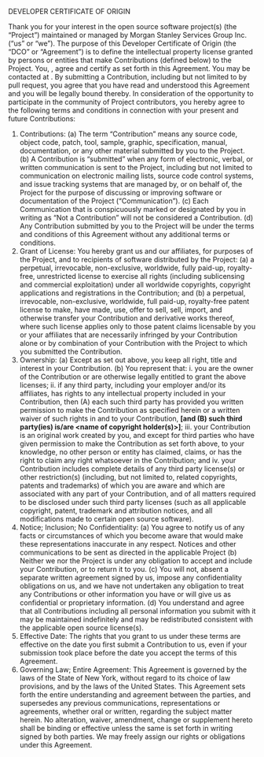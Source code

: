 DEVELOPER CERTIFICATE OF ORIGIN

Thank you for your interest in the open source software project(s) (the “Project”) maintained or managed by Morgan Stanley Services Group Inc. (“us” or “we”). The purpose of this Developer Certificate of Origin (the “DCO” or “Agreement”) is to define the intellectual property license granted by persons or entities that make Contributions (defined below) to the Project. You, **<your name>**, agree and certify as set forth in this Agreement. You may be contacted at **<your email address>**.
By submitting a Contribution, including but not limited to by pull request, you agree that you have read and understood this Agreement and you will be legally bound thereby.  In consideration of the opportunity to participate in the community of Project contributors, you hereby agree to the following terms and conditions in connection with your present and future Contributions: 
1.	Contributions:
(a)	The term “Contribution” means any source code, object code, patch, tool, sample, graphic, specification, manual, documentation, or any other material submitted by you to the Project.
(b)	A Contribution is “submitted” when any form of electronic, verbal, or written communication is sent to the Project, including but not limited to communication on electronic mailing lists, source code control systems, and issue tracking systems that are managed by, or on behalf of, the Project for the purpose of discussing or improving software or documentation of the Project (“Communication”).
(c)	Each Communication that is conspicuously marked or designated by you in writing as “Not a Contribution” will not be considered a Contribution.
(d)	Any Contribution submitted by you to the Project will be under the terms and conditions of this Agreement without any additional terms or conditions.
2.	Grant of License: You hereby grant us and our affiliates, for purposes of the Project, and to recipients of software distributed by the Project: 
(a)	a perpetual, irrevocable, non-exclusive, worldwide, fully paid-up, royalty-free, unrestricted license to exercise all rights (including sublicensing and commercial exploitation) under all worldwide copyrights, copyright applications and registrations in the Contribution; and
(b)	a perpetual, irrevocable, non-exclusive, worldwide, full paid-up, royalty-free patent license to make, have made, use, offer to sell, sell, import, and otherwise transfer your Contribution and derivative works thereof, where such license applies only to those patent claims licensable by you or your affiliates that are necessarily infringed by your Contribution alone or by combination of your Contribution with the Project to which you submitted the Contribution.
3.	Ownership: 
(a)	Except as set out above, you keep all right, title and interest in your Contribution.
(b)	You represent that: 
i.	you are the owner of the Contribution or are otherwise legally entitled to grant the above licenses;
ii.	if any third party, including your employer and/or its affiliates, has rights to any intellectual property  included in your Contribution, then (A) each such third party has provided you written permission to make the Contribution as specified herein or a written waiver of such rights in and to your Contribution,  **[and (B) such third party(ies) is/are <name of copyright holder(s)>]**;
iii.	your Contribution is an original work created by you, and except for third parties who have given permission to make the Contribution as set forth above, to your knowledge, no other person or entity has claimed, claims, or has the right to claim any right whatsoever in the Contribution; and
iv.	your Contribution includes complete details of any third party license(s) or other restriction(s) (including, but not limited to, related copyrights, patents and trademarks) of which you are aware and which are associated with any part of your Contribution, and of all matters required to be disclosed under such third party licenses (such as all applicable copyright, patent, trademark and attribution notices, and all modifications made to certain open source software).
4.	Notice; Inclusion; No Confidentiality:
(a)	You agree to notify us of any facts or circumstances of which you become aware that would make these representations inaccurate in any respect. Notices and other communications to be sent as directed in the applicable Project
(b)	Neither we nor the Project is under any obligation to accept and include your Contribution, or to return it to you. 
(c)	You will not, absent a separate written agreement signed by us, impose any confidentiality obligations on us, and we have not undertaken any obligation to treat any Contributions or other information you have or will give us as confidential or proprietary information.
(d)	You understand and agree that all Contributions including all personal information you submit with it may be maintained indefinitely and may be redistributed consistent with the applicable open source license(s).
5.	Effective Date: The rights that you grant to us under these terms are effective on the date you first submit a Contribution to us, even if your submission took place before the date you accept the terms of this Agreement. 
6.	Governing Law; Entire Agreement: This Agreement is governed by the laws of the State of New York, without regard to its choice of law provisions, and by the laws of the United States.  This Agreement sets forth the entire understanding and agreement between the parties, and supersedes any previous communications, representations or agreements, whether oral or written, regarding the subject matter herein.  No alteration, waiver, amendment, change or supplement hereto shall be binding or effective unless the same is set forth in writing signed by both parties. We may freely assign our rights or obligations under this Agreement.
